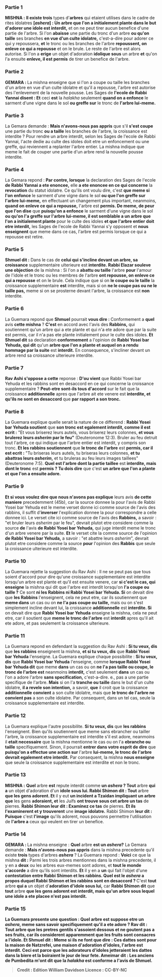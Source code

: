 
### Partie 1
<strong>MISHNA :</strong> <b>Il existe trois</b> types d'<b>arbres</b> qui etaient utilises dans le cadre de rites idolatres <b>[<i>ashera</i>] : Un arbre que l'on a initialement plante dans le but d'adorer une idole est interdit,</b> et on ne peut tirer aucun benefice d'une partie de l'arbre. Si l'on <b>abaisse</b> une partie du tronc d'un arbre <b>ou qu'on taille</b> ses branches <b>en vue d'un culte idolatre,</b> c'est-a-dire pour adorer ce qui y repoussera, <b>et</b> le tronc ou les branches de l'arbre <b>repoussent, on enleve ce qui a repousse</b> et on le brule. Le reste de l'arbre est alors autorise. Si l'on a <b>erige</b> un objet d'adoration <b>idolique sous</b> un arbre <b>et</b> qu'on l'a ensuite <b>enleve, il est permis</b> de tirer un benefice de l'arbre.

### Partie 2
<strong>GEMARA : </strong>La mishna enseigne que si l'on a coupe ou taille les branches d'un arbre en vue d'un culte idolatre et qu'il a repousse, l'arbre est autorise des l'enlevement de la nouvelle pousse. Les Sages de <b>l'ecole de Rabbi Yannai disent : Et</b> ceci <b>est</b> la <i>halakha</i> seulement <b>quand on a enfonce</b> le sarment d'une vigne dans le sol <b>ou greffe sur</b> le tronc de <b>l'arbre lui-meme.</b>

### Partie 3
La Gemara demande : <b>Mais n'avons-nous pas appris</b> que s'il <b>s'est coupe</b> une partie du tronc <b>ou a taille</b> les branches de l'arbre, la croissance est interdite ? Pour rendre un arbre interdit, selon les Sages de l'ecole de Rabbi Yannai, l'acte dedie au culte des idoles doit etre un enfoncement ou une greffe, qui reviennent a replanter l'arbre entier. La mishna indique que meme le fait de couper une partie d'un arbre rend la nouvelle pousse interdite.

### Partie 4
La Gemara repond : <b>Par contre, lorsque</b> la declaration des Sages de l'ecole <b>de Rabbi Yannai a ete enoncee,</b> elle <b>a ete enoncee en ce qui concerne</b> la <b>revocation</b> du statut idolatre. Ce qu'ils ont voulu dire, c'est <b>que meme si l'on enfonce</b> le sarment d'une vigne dans le sol <b>ou que l'on greffe sur l'arbre lui-meme,</b> en effectuant un changement plus important, neanmoins, <b>quand on enleve ce qui a repousse,</b> l'arbre est <b>permis. De meme, de peur que l'on dise</b> que <b>puisqu'on a enfonce</b> le sarment d'une vigne dans le sol <b>ou qu'on l'a greffe sur l'arbre lui-meme, il est semblable a un arbre que l'on a initialement plante</b> pour le culte des idoles <b>et que l'arbre entier</b> <b>doit etre interdit,</b> les Sages de l'ecole de Rabbi Yannai s'y opposent et <b>nous enseignent</b> que meme dans ce cas, l'arbre est permis lorsque ce qui a repousse est retire.

### Partie 5
<b>Shmuel dit :</b> Dans le cas de <b>celui qui s'incline devant un arbre, sa croissance</b> supplementaire ulterieure est <b>interdite. Rabbi Elazar souleve une objection</b> de la mishna : Si l'on a <b>abattu ou taille</b> l'arbre <b>pour</b> l'amour de l'idole et</b> le tronc ou les membres de l'arbre <b>ont repousse, on enleve ce qui a repousse</b> et on le brule. Cela indique que si on <b>le coupe ou le taille</b> la croissance supplementaire <b>est</b> interdite, mais si on <b>ne le coupe pas ou ne le taille pas,</b> meme si on se prosterne devant l'arbre, la croissance est <b>non</b> interdite.

### Partie 6
La Guemara repond que <b>Shmuel</b> pourrait <b>vous dire : </b> Conformement a <b>quel</b> avis <b>cette mishna</b> ? <b>C'est</b> en accord avec l'avis des <b>Rabbins,</b> qui soutiennent qu'un arbre qui a ete plante et qui n'a ete adore que par la suite est permis, car il n'a pas ete plante initialement pour le culte des idoles. <b>Et Shmuel dit</b> sa declaration <b>conformement</b> a l'opinion de <b>Rabbi Yosei bar Yehuda, qui dit</b> qu'un <b>arbre que l'on a plante et auquel on a rendu hommage par la suite</b> est <b>interdit.</b> En consequence, s'incliner devant un arbre rend sa croissance ulterieure interdite.

### Partie 7
<b>Rav Ashi s'oppose a cette</b> reponse : <b>D'ou vient</b> que Rabbi Yosei bar Yehuda et les rabbins sont en desaccord en ce qui concerne la croissance</b> supplementaire ? <b>Peut-etre sont-ils tous d'accord</b> sur le fait que la croissance <b>additionnelle</b> apres que l'arbre ait ete venere est <b>interdite, et qu'ils ne sont en desaccord</b> que <b>par rapport a son tronc.</b>

### Partie 8
La Guemara explique quelle serait la nature de ce differend : <b>Rabbi Yosei bar Yehuda soutient</b> que <b>son tronc est egalement interdit, comme il est ecrit :</b> "Et vous briserez leurs autels, vous briserez leurs colonnes, <b>et vous brulerez leurs <i>asherim</i> par le feu"</b> (Deuteronome 12:3). Bruler au feu detruit tout l'arbre, ce qui indique que l'arbre entier est interdit, y compris son tronc. <b>Et les rabbins soutiennent</b> que <b>le tronc de l'arbre</b> est <b>permis, car il est ecrit :</b> "Tu briseras leurs autels, tu briseras leurs colonnes, <b>et tu abattras leurs <i>asherim</i>,</b> et tu bruleras au feu leurs images taillees" (Deuteronome 7:5). <b>Quel est l'arbre dont la partie taillee</b> est <b>interdite, mais dont le tronc</b> est <b>permis ? Tu dois dire</b> que c'est <b>un arbre que l'on a plante et que l'on a ensuite adore.</b>

### Partie 9
<b>Et si vous voulez dire que nous n'avons pas explique</b> leurs avis <b>de cette maniere</b> precedemment (45b), car la source donnee la pour l'avis de Rabbi Yosei bar Yehuda est le meme verset donne ici comme source de l'avis des rabbins, il suffit d'<b>inverser</b> l'explication donnee la pour correspondre a celle donnee ici. Le verset cite ici comme source de l'avis des <b>Rabbins,</b> a savoir : "et bruler leurs <i>asherim</i> par le feu", devrait plutot etre considere comme la source <b>de</b> l'avis <b>de Rabbi Yosei bar Yehuda,</b> qui juge interdit meme le tronc d'un arbre venere par la suite. <b>Et</b> le verset cite la comme source de l'opinion <b>de Rabbi Yosei bar Yehuda,</b> a savoir : "et abattre leurs <i>asherim</i>", devrait plutot etre considere comme la source <b>pour</b> l'opinion des <b>Rabbis</b> que seule la croissance ulterieure est interdite.

### Partie 10
La Guemara rejette la suggestion du Rav Ashi : Il ne se peut pas que tous soient d'accord pour dire qu'une croissance supplementaire est interdite lorsqu'un arbre est plante et qu'il est ensuite venere, car <b>si c'est le cas, qui enseigne</b> la mishna qui dit que l'arbre est interdit lorsqu'on <b>l'a coupe ou taille ?</b> Ce sont <b>ni les Rabbins ni Rabbi Yosei bar Yehuda. Si</b> on devait dire que <b>les Rabbins</b> l'enseignent, cela ne peut etre, car ils soutiennent que <b>meme dans</b> un cas ou on <b>ne l'a pas coupe ou taille,</b> mais ou on s'est simplement incline devant lui, la croissance <b>additionnelle</b> est <b>interdite. Si</b> on devait dire que <b>Rabbi Yosei bar Yehuda</b> enseigne la mishna, cela ne peut etre, car il soutient que <b>meme le tronc de l'arbre</b> est <b>interdit</b> apres qu'il ait ete adore, et pas seulement la croissance ulterieure.

### Partie 11
La Guemara repond en defendant la suggestion du Rav Ashi : <b>Si tu veux, dis</b> que <b>les rabbins</b> enseignent la mishna, <b>et si tu veux, dis</b> que <b>Rabbi Yosei bar Yehuda</b> l'enseigne. La Guemara explique chaque possibilite : <b>Si tu veux, dis</b> que <b>Rabbi Yosei bar Yehuda</b> l'enseigne, comme <b>lorsque Rabbi Yosei bar Yehuda dit</b> que meme <b>dans</b> un cas ou on <b>ne l'a pas taille ou coupe, le tronc de l'arbre est</b> neanmoins <b>interdit,</b> c'est seulement <b>dans</b> un cas ou l'on a adore l'arbre <b>sans specification,</b> c'est-a-dire. e., pas a une partie specifique de l'arbre. <b>Mais</b> si on l'a <b>tranche ou taille</b> dans le but d'un culte idolatre, <b>il a revele son intention,</b> a savoir, <b>que</b> il croit que la croissance <b>additionnelle</b> <b>convient</b> a son culte idolatre, mais que <b>le tronc de l'arbre ne convient pas</b> a son culte idolatre. Par consequent, dans un tel cas, seule la croissance supplementaire est interdite.

### Partie 12
La Guemara explique l'autre possibilite. <b>Si tu veux, dis</b> que <b>les rabbins</b> l'enseignent. Bien qu'ils soutiennent que meme sans ebrancher ou tailler l'arbre, la croissance supplementaire est interdite s'il est adore, neanmoins il <b>etait necessaire</b> que la mishna mentionne le cas ou on l'a <b>ebranche ou taille</b> specifiquement. Sinon, il pourrait <b>entrer dans votre esprit de dire</b> que <b>puisqu'on a effectue une action sur</b> l'arbre <b>lui-meme, le tronc de l'arbre devrait egalement etre interdit.</b> Par consequent, la mishna <b>nous enseigne</b> que seule la croissance supplementaire est interdite et non le tronc.

### Partie 13
<strong>MISHNA :</strong> <b>Quel</b> arbre <b>est</b> repute interdit comme <b>un <i>ashera</i> ? Tout</b> arbre <b>qui a</b> un objet d'adoration d'un <b>idole sous lui. Rabbi Shimon dit : Tout</b> arbre <b>que les gens <b>adorent</b>. Et</b> il y eut <b>un incident a Tzaidan impliquant un arbre que</b> les gens <b>adoraient, et</b> les Juifs <b>ont trouve sous cet arbre un tas</b> de pierres. <b>Rabbi Shimon leur dit : Examinez ce tas</b> de pierres. <b>Et ils l'examinerent et y trouverent</b> une <b>image idolatre.</b> Rabbi Shimon <b>leur dit : Puisque</b> c'est <b>l'image</b> qu'ils adorent, nous pouvons permettre</b> l'utilisation de <b>l'arbre a</b> ceux qui veulent en tirer un benefice.

### Partie 14
<strong>GEMARA : </strong>La mishna enseigne : <b>Quel</b> arbre <b>est un <i>ashera</i>?</b> La Gemara demande : <b>Mais n'avons-nous pas appris</b> dans la mishna precedente qu'il existe <b>trois</b> types d'arbres <b><i>ashera</i></b> ? La Guemara repond : <b>Voici</b> ce que la mishna <b>dit :</b> Parmi les trois arbres mentionnes dans la mishna precedente, il y en a <b>deux</b> ou les arbres eux-memes sont adores, et <b>tout le monde s'accorde</b> a dire qu'ils sont interdits. <b>Et</b> il y en a <b>un</b> qui fait l'objet d'une <b>contestation entre Rabbi Shimon et les rabbins. Quel est le <i>ashera</i> a propos duquel Rabbi Shimon et les rabbins sont en desaccord ? </b> C'est <b>tout</b> arbre <b>qui a</b> un objet d'<b>adoration d'idole sous lui,</b> car <b>Rabbi Shimon dit</b> que <b>tout</b> arbre <b>que les gens <b>adorent</b> est interdit, mais qu'un arbre sous lequel une idole a ete placee n'est pas interdit.

### Partie 15
La Guemara presente une question : <b>Quel</b> arbre <b>est</b> suppose etre <b>un <i>ashera</i>,</b> meme <b>sans savoir specifiquement</b> qu'il a ete adore ? <b>Rav dit : Tout</b> arbre <b>que</b> les pretres gentils <b>s'assoient dessous et ne goutent pas a ses fruits,</b> car ils considerent apparemment que les fruits sont consacres a l'idole. <b>Et Shmuel dit : Meme</b> si <b>ils</b> ne font que <b>dire : Ces dattes sont pour la maison de Natzrefei,</b> une maison d'adoration d'idoles, l'arbre est <b>interdit.</b> Ceci est <b>parce que</b> les adorateurs d'idoles <b>jetteraient</b> les dattes <b>dans la biere et la boiraient le jour de leur fete. Ameimar dit : Les anciens de Pumbedita m'ont dit</b> que <b>la <i>halakha</i></b> est <b>conforme</b> a l'avis de <b>Shmuel.</b>

>Credit : Edition William Davidson
>Licence : CC-BY-NC